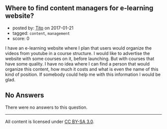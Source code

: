 ## Where to find content managers for e-learning website?

- posted by: [Tito](https://stackexchange.com/users/539859/tito) on 2017-01-21
- tagged: `content`, `management`
- score: 0

I have an e-learning website where I plan that users would organize the videos from youtube in a course structure. I would like to advertise the website with some courses on it, before launching. But with courses that have some quality. I have no idea where I can find a person that would organize this content, how much it costs and what is even the name of this kind of position. If somebody could help me with this information I would be glad.

## No Answers

There were no answers to this question.


---

All content is licensed under [CC BY-SA 3.0](https://creativecommons.org/licenses/by-sa/3.0/).
